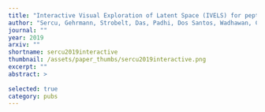 ```yaml
---
title: "Interactive Visual Exploration of Latent Space (IVELS) for peptide auto-encoder model selection"
author: "Sercu, Gehrmann, Strobelt, Das, Padhi, Dos Santos, Wadhawan, Chenthamarakshan"
journal: ""
year: 2019
arxiv: ""
shortname: sercu2019interactive
thumbnail: /assets/paper_thumbs/sercu2019interactive.png
excerpt: ""
abstract: >
    
selected: true
category: pubs
---
```

